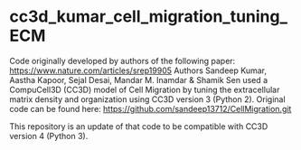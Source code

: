 # cc3d_kumar_cell_migration_tuning_ECM

Code originally developed by authors of the following paper: https://www.nature.com/articles/srep19905 
Authors Sandeep Kumar, Aastha Kapoor, Sejal Desai, Mandar M. Inamdar & Shamik Sen used a CompuCell3D (CC3D) model of Cell Migration by tuning the extracellular matrix density and organization using CC3D version 3 (Python 2). Original code can be found here: https://github.com/sandeep13712/CellMigration.git

This repository is an update of that code to be compatible with CC3D version 4 (Python 3).
